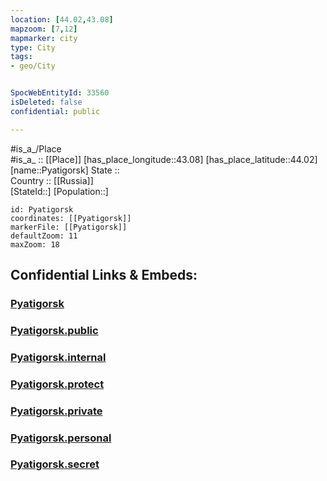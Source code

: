 ```yaml
---
location: [44.02,43.08] 
mapzoom: [7,12] 
mapmarker: city 
type: City
tags:
- geo/City


SpocWebEntityId: 33560
isDeleted: false
confidential: public

---
```

#is_a_/Place  
#is_a_ :: [[Place]] 
[has_place_longitude::43.08] 
[has_place_latitude::44.02] 
[name::Pyatigorsk] 
State ::  
Country :: [[Russia]]  
[StateId::] 
[Population::] 



```leaflet
id: Pyatigorsk
coordinates: [[Pyatigorsk]] 
markerFile: [[Pyatigorsk]] 
defaultZoom: 11 
maxZoom: 18
```


## Confidential Links & Embeds: 

### [Pyatigorsk](/_Standards/Earth/Continent/Europe/Europe~East/Russia/Russia~NorthCaucasus/Stavropol_Krai/City/Pyatigorsk.md) 

### [Pyatigorsk.public](/_public/Earth/Continent/Europe/Europe~East/Russia/Russia~NorthCaucasus/Stavropol_Krai/City/Pyatigorsk.public.md) 

### [Pyatigorsk.internal](/_internal/Earth/Continent/Europe/Europe~East/Russia/Russia~NorthCaucasus/Stavropol_Krai/City/Pyatigorsk.internal.md) 

### [Pyatigorsk.protect](/_protect/Earth/Continent/Europe/Europe~East/Russia/Russia~NorthCaucasus/Stavropol_Krai/City/Pyatigorsk.protect.md) 

### [Pyatigorsk.private](/_private/Earth/Continent/Europe/Europe~East/Russia/Russia~NorthCaucasus/Stavropol_Krai/City/Pyatigorsk.private.md) 

### [Pyatigorsk.personal](/_personal/Earth/Continent/Europe/Europe~East/Russia/Russia~NorthCaucasus/Stavropol_Krai/City/Pyatigorsk.personal.md) 

### [Pyatigorsk.secret](/_secret/Earth/Continent/Europe/Europe~East/Russia/Russia~NorthCaucasus/Stavropol_Krai/City/Pyatigorsk.secret.md)

